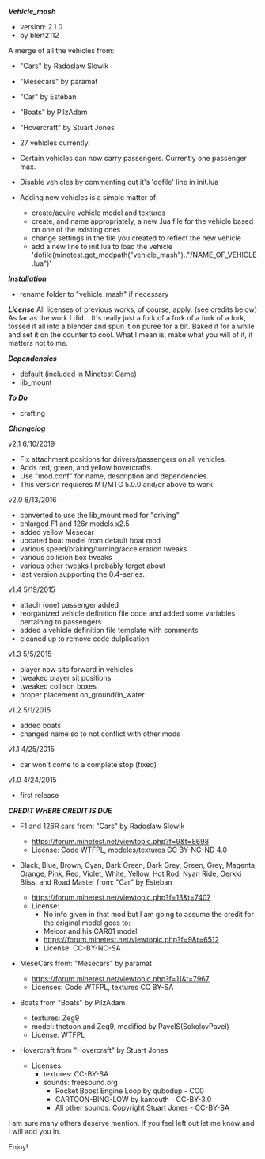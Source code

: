 ***Vehicle_mash***
- version: 2.1.0
- by blert2112

A merge of all the vehicles from:
- "Cars" by Radoslaw Slowik
- "Mesecars" by paramat
- "Car" by Esteban
- "Boats" by PilzAdam
- "Hovercraft" by Stuart Jones

- 27 vehicles currently.
- Certain vehicles can now carry passengers. Currently one passenger max.

- Disable vehicles by commenting out it's 'dofile' line in init.lua
- Adding new vehicles is a simple matter of:
	- create/aquire vehicle model and textures
	- create, and name appropriately, a new .lua file for the vehicle based on one of the existing ones
	- change settings in the file you created to reflect the new vehicle
	- add a new line to init.lua to load the vehicle 'dofile(minetest.get_modpath("vehicle_mash").."/NAME_OF_VEHICLE.lua")'

***Installation***
- rename folder to "vehicle_mash" if necessary

***License***
All licenses of previous works, of course, apply. (see credits below)
As far as the work I did... It's really just a fork of a fork of a fork of a fork, tossed it all into a blender and spun it on puree for a bit. Baked it for a while and set it on the counter to cool. What I mean is, make what you will of it, it matters not to me.

***Dependencies***
- default (included in Minetest Game)
- lib_mount

***To Do***
- crafting

***Changelog*** 


v2.1 6/10/2019

*	 Fix attachment positions for drivers/passengers on all vehicles.
*	 Adds red, green, and yellow hovercrafts.
*	 Use "mod.conf" for name, description and dependencies.
*	 This version requieres MT/MTG 5.0.0 and/or above to work.
	
	
v2.0 8/13/2016

*	 converted to use the lib_mount mod for "driving"
*	 enlarged F1 and 126r models x2.5
*	 added yellow Mesecar
*	 updated boat model from default boat mod
*	 various speed/braking/turning/acceleration tweaks
*	 various collision box tweaks
*	 various other tweaks I probably forgot about
*	 last version supporting the 0.4-series.
	
		
v1.4 5/19/2015

*	 attach (one) passenger added
*	 reorganized vehicle definition file code and added some variables pertaining to passengers
*	 added a vehicle definition file template with comments
*	 cleaned up to remove code dulplication
	
	
v1.3 5/5/2015

*	 player now sits forward in vehicles
*	 tweaked player sit positions
*	 tweaked collison boxes
*	 proper placement on_ground/in_water
	
	
v1.2 5/1/2015

*	 added boats
*	 changed name so  to not conflict with other mods
	
	
v1.1 4/25/2015

*	 car won't come to a complete stop (fixed)
	
	
v1.0 4/24/2015

*	first release



***CREDIT WHERE CREDIT IS DUE***
- F1 and 126R cars from: "Cars" by Radoslaw Slowik
	- https://forum.minetest.net/viewtopic.php?f=9&t=8698
	- License: Code WTFPL, modeles/textures CC BY-NC-ND 4.0

- Black, Blue, Brown, Cyan, Dark Green, Dark Grey, Green, Grey, Magenta, Orange, Pink, Red, Violet, White, Yellow, Hot Rod, Nyan Ride, Oerkki Bliss, and Road Master from: "Car" by Esteban
	- https://forum.minetest.net/viewtopic.php?f=13&t=7407
	- License:
		- No info given in that mod but I am going to assume the credit for the original model goes to:
		- Melcor and his CAR01 model
		- https://forum.minetest.net/viewtopic.php?f=9&t=6512
		- License: CC-BY-NC-SA

- MeseCars from: "Mesecars" by paramat
	- https://forum.minetest.net/viewtopic.php?f=11&t=7967
	- Licenses: Code WTFPL, textures CC BY-SA

- Boats from "Boats" by PilzAdam
	- textures: Zeg9
	- model: thetoon and Zeg9, modified by PavelS(SokolovPavel)
	- License: WTFPL

- Hovercraft from "Hovercraft" by Stuart Jones
	- Licenses:
		- textures: CC-BY-SA
		- sounds: freesound.org
			- Rocket Boost Engine Loop by qubodup - CC0
			- CARTOON-BING-LOW by kantouth - CC-BY-3.0
			- All other sounds: Copyright Stuart Jones - CC-BY-SA

I am sure many others deserve mention. If you feel left out let me know and I will add you in.

Enjoy!

